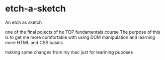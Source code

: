 # etch-a-sketch
An etch as sketch

one of the final pojects of he TOP fundamentals course 
The purpose of this is to get me more comfortable with using DOM manipulation and learning more HTML and CSS basics

making some changes from my mac just for learining puposes
